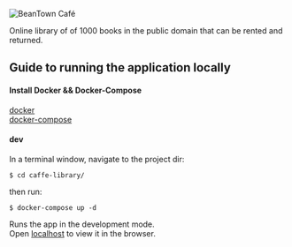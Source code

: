 ![BeanTown Café](client/src/static/images/logo.png)

Online library of of 1000 books in the public domain that can be rented and returned.

## Guide to running the application locally

#### Install Docker && Docker-Compose
[docker](https://docs.docker.com/engine/install/)  
[docker-compose](https://docs.docker.com/compose/install/)  

#### dev
In a terminal window, navigate to the project dir:
```
$ cd caffe-library/
```
then run:
```
$ docker-compose up -d
```

Runs the app in the development mode.  
Open [localhost](http://localhost:8000/books) to view it in the browser.
